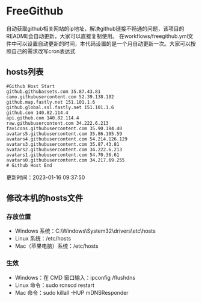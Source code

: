 # FreeGithub
自动获取github相关网站的ip地址，解决github链接不畅通的问题，该项目的README会自动更新，大家可以直接复制使用。
在workflows/freegithub.yml文件中可以设置自动更新的时间，本代码设置的是一个月自动更新一次。大家可以按照自己的需求改写cron表达式

## hosts列表
```base
#Github Host Start
github.githubassets.com 35.87.43.81
camo.githubusercontent.com 52.39.138.182
github.map.fastly.net 151.101.1.6
github.global.ssl.fastly.net 151.101.1.6
github.com 140.82.114.4
api.github.com 140.82.114.4
raw.githubusercontent.com 34.222.6.213
favicons.githubusercontent.com 35.90.184.40
avatars5.githubusercontent.com 35.86.105.59
avatars4.githubusercontent.com 54.214.126.129
avatars3.githubusercontent.com 35.87.43.81
avatars2.githubusercontent.com 34.222.6.213
avatars1.githubusercontent.com 54.70.36.61
avatars0.githubusercontent.com 34.217.69.255
# Github Host End
```

更新时间：2023-01-16 09:37:50

## 修改本机的hosts文件
### 存放位置
* Windows 系统：C:\Windows\System32\drivers\etc\hosts
* Linux 系统：/etc/hosts
* Mac（苹果电脑）系统：/etc/hosts

### 生效
* Windows：在 CMD 窗口输入：ipconfig /flushdns
* Linux 命令：sudo rcnscd restart
* Mac 命令：sudo killall -HUP mDNSResponder